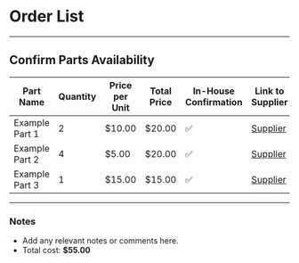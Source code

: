 # Order List

---

## Confirm Parts Availability

| Part Name       | Quantity | Price per Unit | Total Price | In-House Confirmation | Link to Supplier |
|------------------|----------|----------------|-------------|------------------------| -- |
| Example Part 1  | 2        | $10.00         | $20.00      | :white_check_mark: | [Supplier](https://example.com/confirm/electronics1) |
| Example Part 2  | 4        | $5.00          | $20.00      | :white_check_mark: | [Supplier](https://example.com/confirm/mechanical2) |
| Example Part 3  | 1        | $15.00         | $15.00      | :white_check_mark: | [Supplier](https://example.com/confirm/miscellaneous3) |

---

### Notes

- Add any relevant notes or comments here.
- Total cost: **$55.00**
